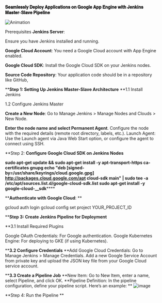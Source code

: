 **𝐒𝐞𝐚𝐦𝐥𝐞𝐬𝐬𝐥𝐲 𝐃𝐞𝐩𝐥𝐨𝐲 𝐀𝐩𝐩𝐥𝐢𝐜𝐚𝐭𝐢𝐨𝐧𝐬 𝐨𝐧 𝐆𝐨𝐨𝐠𝐥𝐞 𝐀𝐩𝐩 𝐄𝐧𝐠𝐢𝐧𝐞 𝐰𝐢𝐭𝐡 𝐉𝐞𝐧𝐤𝐢𝐧𝐬 𝐌𝐚𝐬𝐭𝐞𝐫-𝐒𝐥𝐚𝐯𝐞 𝐏𝐢𝐩𝐞𝐥𝐢𝐧𝐞**



![Animation](https://github.com/vishal343012/MyDevOps-Projects/assets/119778329/54c965e3-dbee-4333-96f4-a6b82ea55349)






Prerequisites
**Jenkins Server**: 

Ensure you have Jenkins installed and running.

**Google Cloud Account**: 
You need a Google Cloud account with App Engine enabled.

**Google Cloud SDK**: 
Install the Google Cloud SDK on your Jenkins nodes.

**Source Code Repository**: 
Your application code should be in a repository like GitHub,


****Step 1: Setting Up Jenkins Master-Slave Architecture**
**1.1 Install Jenkins

1.2 Configure Jenkins Master

**Create a New Node**:
Go to Manage Jenkins > Manage Nodes and Clouds > New Node.

**Enter the node name and select Permanent Agent**.
Configure the node with the required details (remote root directory, labels, etc.).
Launch Agent: Use the Launch agent via Java Web Start option, or configure the agent to connect using SSH.

**Step 2: **Configure Google Cloud SDK on Jenkins Nodes**

******sudo apt-get update && sudo apt-get install -y apt-transport-https ca-certificates gnupg
echo "deb [signed-by=/usr/share/keyrings/cloud.google.gpg] http://packages.cloud.google.com/apt cloud-sdk main" | sudo tee -a /etc/apt/sources.list.d/google-cloud-sdk.list
sudo apt-get install -y google-cloud-****__sdk******

****Authenticate with Google Cloud**:
**

gcloud auth login
gcloud config set project YOUR_PROJECT_ID



****Step 3: Create Jenkins Pipeline for Deployment**

**3.1 Install Required Plugins

Google OAuth Credentials: For Google authentication.
Google Kubernetes Engine: For deploying to GKE (if using Kubernetes).

****3.2 Configure Credentials**
**Add Google Cloud Credentials:
Go to Manage Jenkins > Manage Credentials.
Add a new Google Service Account from private key and upload the JSON key file from your Google Cloud service account.

****3.3 Create a Pipeline Job**
**New Item: Go to New Item, enter a name, select Pipeline, and click OK.
**Pipeline Definition: In the pipeline configuration, define your pipeline script. Here’s an example:
**
![image](https://github.com/vishal343012/MyDevOps-Projects/assets/119778329/a87dce46-05fd-404a-bf67-58e0d9b8508e)


**Step 4: Run the Pipeline
**
